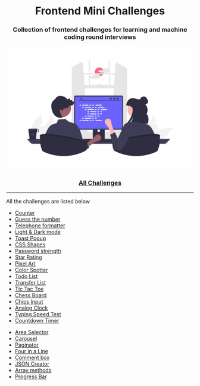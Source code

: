<div align="center">
  <h1>Frontend Mini Challenges</h1>
  <h3>Collection of frontend challenges for learning and machine coding round interviews</h3>
  <a href="https://sadanandpai.github.io/frontend-mini-challenges/"><img src="src/cover.png" alt="web programming" width="500px" /></a>
</div>

<div align="center">
  <h3><a href="https://sadanandpai.github.io/frontend-mini-challenges/">All Challenges</a></h3>
</div>

---

All the challenges are listed below

- [Counter](https://sadanandpai.github.io/frontend-mini-challenges/src/mc/counter/)
- [Guess the number](https://sadanandpai.github.io/frontend-mini-challenges/src/mc/guess-the-number/)
- [Telephone formatter](https://sadanandpai.github.io/frontend-mini-challenges/src/mc/telephone-formatter/)
- [Light & Dark mode](https://sadanandpai.github.io/frontend-mini-challenges/src/mc/theme/)
- [Toast Popup](https://sadanandpai.github.io/frontend-mini-challenges/src/mc/toast-popup/)
- [CSS Shapes](https://sadanandpai.github.io/frontend-mini-challenges/src/mc/css-shapes/)
- [Password strength](https://sadanandpai.github.io/frontend-mini-challenges/src/mc/password-strength/)
- [Star Rating](https://sadanandpai.github.io/frontend-mini-challenges/src/mc/star-rating/)
- [Pixel Art](https://sadanandpai.github.io/frontend-mini-challenges/src/mc/pixel-art/)
- [Color Spotter](https://sadanandpai.github.io/frontend-mini-challenges/src/mc/color-spotter/)
- [Todo List](https://sadanandpai.github.io/frontend-mini-challenges/src/mc/todo-list/)
- [Transfer List](https://sadanandpai.github.io/frontend-mini-challenges/src/mc/transfer-list/)
- [Tic Tac Toe](https://sadanandpai.github.io/frontend-mini-challenges/src/mc/tic-tac-toe/)
- [Chess Board](https://sadanandpai.github.io/frontend-mini-challenges/src/mc/chess-board/)
- [Chips Input](https://sadanandpai.github.io/frontend-mini-challenges/src/mc/chips-input/)
- [Analog Clock](https://sadanandpai.github.io/frontend-mini-challenges/src/mc/analog-clock/)
- [Typing Speed Test](https://sadanandpai.github.io/frontend-mini-challenges/src/mc/typing-speed-test/)
- [Countdown Timer](https://sadanandpai.github.io/frontend-mini-challenges/src/mc/timer/)
<!-- - [OTP Entry](https://sadanandpai.github.io/frontend-mini-challenges/src/mc/otp-entry/) -->
- [Area Selector](https://sadanandpai.github.io/frontend-mini-challenges/src/mc/area-selector/)
- [Carousel](https://sadanandpai.github.io/frontend-mini-challenges/src/mc/carousel/)
- [Paginator](https://sadanandpai.github.io/frontend-mini-challenges/src/mc/paginator/)
- [Four in a Line](https://sadanandpai.github.io/frontend-mini-challenges/src/mc/four-in-a-line/)
- [Comment box](https://sadanandpai.github.io/frontend-mini-challenges/src/mc/comment-box/)
- [JSON Creator](https://sadanandpai.github.io/frontend-mini-challenges/src/mc/json-creator/)
- [Array methods](https://sadanandpai.github.io/frontend-mini-challenges/src/mc/array-methods/)
- [Progress Bar](https://sadanandpai.github.io/frontend-mini-challenges/src/mc/progress-bar/)
